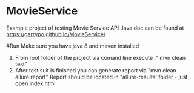 # MovieService
Example project of testing Movie Service API
Java doc can be found at https://garrypo.github.io/MovieService/

#Run
Make sure you have java 8 and maven installed 
1. From root folder of the project via comand line execute :" mvn clean test"
2. After test suit is finished you can generate report via "mvn clean allure:report"
Report should be located in "allure-results' folder - just open index.html

